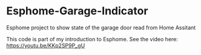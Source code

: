 # Esphome-Garage-Indicator
Esphome project to show state of the garage door read from Home Assitant

This code is part of my introduction to Esphome.  See the video here:  https://youtu.be/KKp2SP9P_gU
